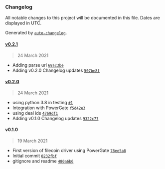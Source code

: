 ### Changelog

All notable changes to this project will be documented in this file. Dates are displayed in UTC.

Generated by [`auto-changelog`](https://github.com/CookPete/auto-changelog).

#### [v0.2.1](https://github.com/nevermined-io/metadata-driver-filecoin/compare/v0.2.0...v0.2.1)

> 24 March 2021

- Adding parse url [`68ac3be`](https://github.com/nevermined-io/metadata-driver-filecoin/commit/68ac3be88399907b35a744de524ac428c24099dd)
- Adding v0.2.0 Changelog updates [`507be8f`](https://github.com/nevermined-io/metadata-driver-filecoin/commit/507be8f241a82e4efacd25c47461ac4531c2068c)

#### [v0.2.0](https://github.com/nevermined-io/metadata-driver-filecoin/compare/v0.1.0...v0.2.0)

> 24 March 2021

- using python 3.8 in testing [`#1`](https://github.com/nevermined-io/metadata-driver-filecoin/pull/1)
- Integration with PowerGate [`f5d42e3`](https://github.com/nevermined-io/metadata-driver-filecoin/commit/f5d42e36cb0c410555e9ad2c6782db22fac04993)
- using deal ids [`4769df1`](https://github.com/nevermined-io/metadata-driver-filecoin/commit/4769df16803e32ded09e645bce0abad96e817657)
- Adding v0.1.0 Changelog updates [`9322c77`](https://github.com/nevermined-io/metadata-driver-filecoin/commit/9322c77b25d90de8147c6ef3334016b6e1ca7ec0)

#### v0.1.0

> 19 March 2021

- First version of filecoin driver using PowerGate [`78ee5a8`](https://github.com/nevermined-io/metadata-driver-filecoin/commit/78ee5a82aa936dd281ff9a306399d94390999653)
- Initial commit [`0232fbf`](https://github.com/nevermined-io/metadata-driver-filecoin/commit/0232fbf4b974bc93eb3fb4904e400c4ab5aa2981)
- gitignore and readme [`480a6b6`](https://github.com/nevermined-io/metadata-driver-filecoin/commit/480a6b62baafbff62088d22c5a201793426c5814)
